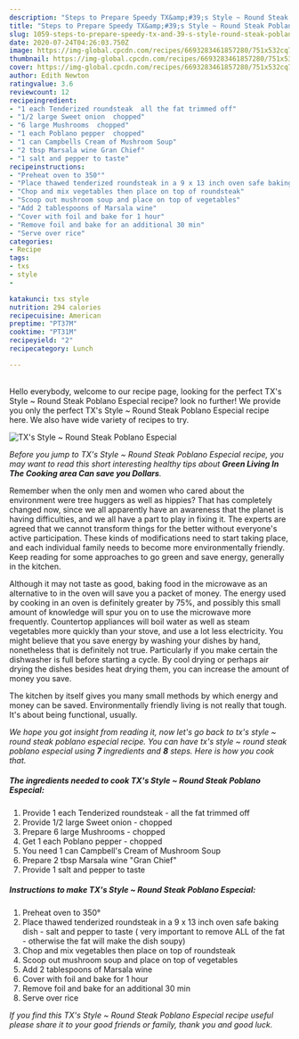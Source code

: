 ```yaml
---
description: "Steps to Prepare Speedy TX&amp;#39;s Style ~ Round Steak Poblano Especial"
title: "Steps to Prepare Speedy TX&amp;#39;s Style ~ Round Steak Poblano Especial"
slug: 1059-steps-to-prepare-speedy-tx-and-39-s-style-round-steak-poblano-especial
date: 2020-07-24T04:26:03.750Z
image: https://img-global.cpcdn.com/recipes/6693283461857280/751x532cq70/txs-style-round-steak-poblano-especial-recipe-main-photo.jpg
thumbnail: https://img-global.cpcdn.com/recipes/6693283461857280/751x532cq70/txs-style-round-steak-poblano-especial-recipe-main-photo.jpg
cover: https://img-global.cpcdn.com/recipes/6693283461857280/751x532cq70/txs-style-round-steak-poblano-especial-recipe-main-photo.jpg
author: Edith Newton
ratingvalue: 3.6
reviewcount: 12
recipeingredient:
- "1 each Tenderized roundsteak  all the fat trimmed off"
- "1/2 large Sweet onion  chopped"
- "6 large Mushrooms  chopped"
- "1 each Poblano pepper  chopped"
- "1 can Campbells Cream of Mushroom Soup"
- "2 tbsp Marsala wine Gran Chief"
- "1 salt and pepper to taste"
recipeinstructions:
- "Preheat oven to 350°"
- "Place thawed tenderized roundsteak in a 9 x 13 inch oven safe baking dish - salt and pepper to taste ( very important to remove ALL of the fat - otherwise the fat will make the dish soupy)"
- "Chop and mix vegetables then place on top of roundsteak"
- "Scoop out mushroom soup and place on top of vegetables"
- "Add 2 tablespoons of Marsala wine"
- "Cover with foil and bake for 1 hour"
- "Remove foil and bake for an additional 30 min"
- "Serve over rice"
categories:
- Recipe
tags:
- txs
- style
- 

katakunci: txs style  
nutrition: 294 calories
recipecuisine: American
preptime: "PT37M"
cooktime: "PT31M"
recipeyield: "2"
recipecategory: Lunch

---
```

<br>
Hello everybody, welcome to our recipe page, looking for the perfect TX&#39;s Style ~ Round Steak Poblano Especial recipe? look no further! We provide you only the perfect TX&#39;s Style ~ Round Steak Poblano Especial recipe here. We also have wide variety of recipes to try.
<br>


![TX&#39;s Style ~ Round Steak Poblano Especial](https://img-global.cpcdn.com/recipes/6693283461857280/751x532cq70/txs-style-round-steak-poblano-especial-recipe-main-photo.jpg)

<i>Before you jump to TX&#39;s Style ~ Round Steak Poblano Especial recipe, you may want to read this short interesting healthy tips about 
<strong>Green Living In The Cooking area Can save you Dollars</strong>.</i>
</br>

Remember when the only men and women who cared about the environment were tree huggers as well as hippies? That has completely changed now, since we all apparently have an awareness that the planet is having difficulties, and we all have a part to play in fixing it. The experts are agreed that we cannot transform things for the better without everyone's active participation. These kinds of modifications need to start taking place, and each individual family needs to become more environmentally friendly. Keep reading for some approaches to go green and save energy, generally in the kitchen.

Although it may not taste as good, baking food in the microwave as an alternative to in the oven will save you a packet of money. The energy used by cooking in an oven is definitely greater by 75%, and possibly this small amount of knowledge will spur you on to use the microwave more frequently. Countertop appliances will boil water as well as steam vegetables more quickly than your stove, and use a lot less electricity. You might believe that you save energy by washing your dishes by hand, nonetheless that is definitely not true. Particularly if you make certain the dishwasher is full before starting a cycle. By cool drying or perhaps air drying the dishes besides heat drying them, you can increase the amount of money you save.

The kitchen by itself gives you many small methods by which energy and money can be saved. Environmentally friendly living is not really that tough. It's about being functional, usually.


<i>We hope you got insight from reading it, now let's go back to tx&#39;s style ~ round steak poblano especial recipe. You can have tx&#39;s style ~ round steak poblano especial using <strong>7</strong> ingredients and <strong>8</strong> steps. Here is how you cook that.
</i>

##### The ingredients needed to cook TX&#39;s Style ~ Round Steak Poblano Especial:

1. Provide 1 each Tenderized roundsteak - all the fat trimmed off
1. Provide 1/2 large Sweet onion - chopped
1. Prepare 6 large Mushrooms - chopped
1. Get 1 each Poblano pepper - chopped
1. You need 1 can Campbell&#39;s Cream of Mushroom Soup
1. Prepare 2 tbsp Marsala wine &#34;Gran Chief&#34;
1. Provide 1 salt and pepper to taste


##### Instructions to make TX&#39;s Style ~ Round Steak Poblano Especial:

1. Preheat oven to 350°
1. Place thawed tenderized roundsteak in a 9 x 13 inch oven safe baking dish - salt and pepper to taste ( very important to remove ALL of the fat - otherwise the fat will make the dish soupy)
1. Chop and mix vegetables then place on top of roundsteak
1. Scoop out mushroom soup and place on top of vegetables
1. Add 2 tablespoons of Marsala wine
1. Cover with foil and bake for 1 hour
1. Remove foil and bake for an additional 30 min
1. Serve over rice


<i>If you find this TX&#39;s Style ~ Round Steak Poblano Especial recipe useful please share it to your good friends or family, thank you and good luck.</i>
